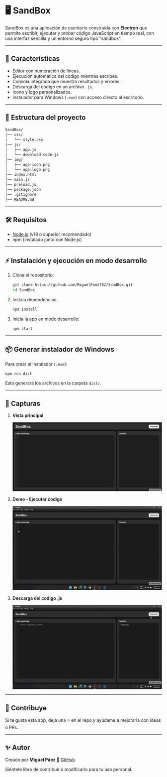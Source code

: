 # 🖥️ SandBox

SandBox es una aplicación de escritorio construida con **Electron** que permite escribir, ejecutar y probar código JavaScript en tiempo real, con una interfaz sencilla y un entorno seguro tipo "sandbox".

---

## 🚀 Características
- Editor con numeración de líneas.
- Ejecución automática del código mientras escribes.
- Consola integrada que muestra resultados y errores.
- Descarga del código en un archivo `.js`.
- Icono y logo personalizados.
- Instalador para Windows (`.exe`) con acceso directo al escritorio.

---

## 📂 Estructura del proyecto
```
SandBox/
│── css/
│   └── style.css
│── js/
│   ├── app.js
│   └── download-code.js
│── img/
│   ├── app-icon.png
│   └── app-logo.png
│── index.html
│── main.js
│── preload.js
│── package.json
│── .gitignore
│── README.md
```

---

## 🛠️ Requisitos
- [Node.js](https://nodejs.org/) (v18 o superior recomendado)
- npm (instalado junto con Node.js)

---

## ⚡ Instalación y ejecución en modo desarrollo
1. Clona el repositorio:
   ```bash
   git clone https://github.com/MiguelPaez782/SandBox.git
   cd SandBox
   ```
2. Instala dependencias:
   ```bash
   npm install
   ```
3. Inicia la app en modo desarrollo:
   ```bash
   npm start
   ```

---

## 📦 Generar instalador de Windows
Para crear el instalador (`.exe`):
```bash
npm run dist
```

Esto generará los archivos en la carpeta `dist/`.

---

## 📸 Capturas

1. **Vista principal**
  
   ![Vista principal](screenshots/home.png)
 

2. **Demo - Ejecutar código**
  
   ![Ejecuta código JavaScript](screenshots/sandbox-coding.gif)


3. **Descarga del codigo .js**
 
   ![Descargar archivo .js](screenshots/sandbox-download-code.gif)

---

## 🌟 Contribuye
Si te gusta esta app, deja una ⭐ en el repo y ayúdame a mejorarla con ideas o PRs.

---

## ✨ Autor

Creado por **Miguel Páez**
🔗 [GitHub](https://github.com/MiguelPaez782)

Siéntete libre de contribuir o modificarlo para tu uso personal.
